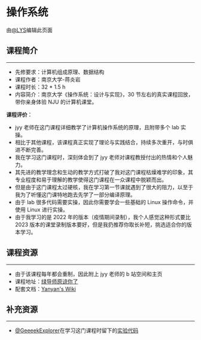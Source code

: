# 操作系统

由[@LYS](https://lys2021.com/)编辑此页面


## 课程简介

<!-- 此处按照视频信息填写即可 -->

****

- 先修要求：计算机组成原理、数据结构
- 课程作者：南京大学-蒋炎岩
- 课程时长：32 * 1.5 h
- 内容简介：南京大学《操作系统：设计与实现》，30 节左右的真实课程回放，带你亲身体验 NJU 的计算机课堂。

**课程评价**：

<!-- 介绍学习该门课程主观感受，内容包括但不限于：
    （1）课程覆盖的知识点范围
    （2）与同类课程相比它的优势与特点
    （3）学习这门课程的体验与感受（必须要有）
    （4）自学这门课的注意点（踩过的坑、难度预警等等）
    （5）... ...
     注意使用无序列表分割过长的语句，且句尾加上“。”
-->

* jyy 老师在这门课程详细教学了计算机操作系统的原理，且附带多个 lab 实操。
* 相比于其他课程，该课程真正实现了理论与实践结合，持续多次重开，与时俱进不断完善。
* 我在学习这门课程时，深刻体会到了 jyy 老师对课程教授付出的热情和个人魅力。
* 其先进的教学理念和生动的教学方式打破了我对这门课程枯燥难学的印象，其专业程度和易于理解的教学使得这门课程在一众课程中脱颖而出。
* 但是由于这门课程太过硬核，我在学习第一节课就遇到了很大的阻力，以至于我为了听懂这门课特地跑去先学了一部分编译原理。
* 由于 lab 很多代码需要实操，因此你需要学会一些基础的 Linux 操作命令，并使用 Linux 进行实操。
* 由于我学习的是 2022 年的版本（疫情期间录制），我个人感觉这种形式要比 2023 版本的课堂录制版本要好，但是我扔推荐你取长补短，挑选适合你的版本学习。

## 课程资源

<!-- 此处请尽量保证课程地址和文档链接长久有效
    （1）视频地址：[标题与链接课程标题尽量照应]()
    （2）配套文档：[标题可以说明文档来源等信息]()
-->

****

- 由于该课程每年都会重制，因此附上 jyy 老师的 b 站空间和主页
- 课程地址：[绿导师原谅你了](https://space.bilibili.com/202224425)
- 配套文档：[Yanyan's Wiki](https://jyywiki.cn/index.html)

## 补充资源

<!-- 请尽量补充相关学习资源，实在没有请尽量保证课程配套文档内容详实
    （1）官方文档
    （2）你在学习该课程时参考过的有用的资料
    （3）有用的博客或学习笔记
    （4）... ...
    注意使用无序列表列举
-->

****

* [@GeeeekExplorer](https://github.com/GeeeekExplorer)在学习这门课程时留下的[实验代码](https://github.com/GeeeekExplorer/NJU-OS/tree/master)